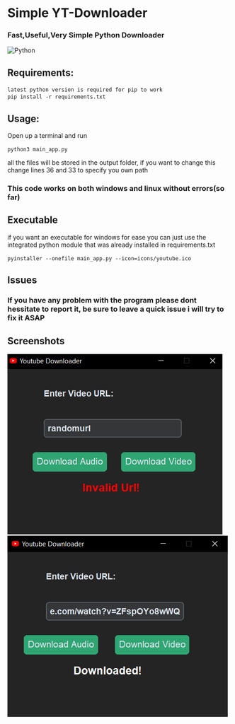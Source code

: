 # **Simple YT-Downloader**
### Fast,Useful,Very Simple Python Downloader
![Python](https://img.shields.io/badge/Language-Python-blue)

## Requirements:
```
latest python version is required for pip to work
pip install -r requirements.txt
```



## Usage:

Open up a terminal and run

```
python3 main_app.py
```
all the files will be stored in the output folder, if you want to change this change lines 36 and 33 to specify you own path

### This code works on both windows and linux without errors(so far)
## Executable

if you want an executable for windows for ease you can just use the integrated python module that was already installed in requirements.txt 

```
pyinstaller --onefile main_app.py --icon=icons/youtube.ico
```

## Issues

### If you have any problem with the program please dont hessitate to report it, be sure to leave a quick issue i will try to fix it ASAP

## Screenshots

![Windows Screenshot](https://github.com/DarkMatter-D/Simple-YT-Downloader/blob/main/screenshots/error%20screenshot.png) ![Windows Screenshot](https://github.com/DarkMatter-D/Simple-YT-Downloader/blob/main/screenshots/windows_screenshot.png)

